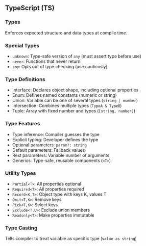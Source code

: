 
## TypeScript (TS)

### Types
Enforces expected structure and data types at compile time.

### Special Types
- `unknown`: Type-safe version of `any` (must assert type before use)
- `never`: Functions that never return
- `any`: Opts out of type checking (use cautiously)

### Type Definitions
- Interface: Declares object shape, including optional properties
- Enum: Defines named constants (numeric or string)
- Union: Variable can be one of several types (`string | number`)
- Intersection: Combines multiple types (`TypeA & TypeB`)
- Tuple: Array with fixed number and types (`[string, number]`)

### Type Features
- Type inference: Compiler guesses the type
- Explicit typing: Developer defines the type
- Optional parameters: `param?: string`
- Default parameters: Fallback values
- Rest parameters: Variable number of arguments
- Generics: Type-safe, reusable components (`<T>`)

### Utility Types
- `Partial<T>`: All properties optional
- `Required<T>`: All properties required
- `Record<K,T>`: Object type with keys K, values T
- `Omit<T,K>`: Remove keys
- `Pick<T,K>`: Select keys
- `Exclude<T,U>`: Exclude union members
- `Readonly<T>`: Make properties immutable

### Type Casting
Tells compiler to treat variable as specific type (`value as string`)
